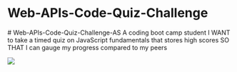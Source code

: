 <h1>Web-APIs-Code-Quiz-Challenge</h1>
<p># Web-APIs-Code-Quiz-Challenge-AS A coding boot camp student
I WANT to take a timed quiz on JavaScript fundamentals that stores high scores
SO THAT I can gauge my progress compared to my peers</p>
<image src="https://github.com/junaidmsm/Web-APIs-Code-Quiz-Challenge-/blob/main/Assets/images/Screenshot%20(6).png">
